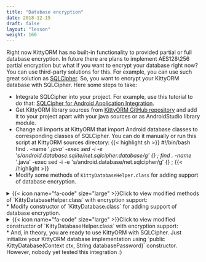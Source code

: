 ```yaml
---
title: "Database encryption"
date: 2018-12-15
draft: false
layout: "lesson"
weight: 160
---
```

Right now KittyORM has no built-in functionality to provided partial or full database encryption. In future there are plans to implement AES128\256 partial encryption but what if you want to encrypt your database right now? You can use third-party solutions for this. For example, you can use such great solution as [SQLCipher](https://www.zetetic.net/sqlcipher/). So, you want to encrypt your KittyORM database with SQLCipher. Here some steps to take:

* Integrate SQLCipher into your project. For example, use this tutorial to do that: [SQLCipher for Android Application Integration](https://www.zetetic.net/sqlcipher/sqlcipher-for-android/).
* Get KittyORM library sources from [KittyORM GitHub repository](https://github.com/akaish/KittyORM) and add it to your project apart with your java sources or as AndroidStudio library module.
* Change all imports at KittyORM that import Android database classes to corresponding classes of SQLCipher. You can do it manually or run this script at KittyORM sources directory:
  {{< highlight sh >}}
#!/bin/bash
find . -name '*.java' -exec sed -i -e 's/android.database.sqlite/net.sqlcipher.database/g' {} \;
find . -name '*.java' -exec sed -i -e 's/android.database/net.sqlcipher/g' {} \;
  {{< /highlight >}} 
* Modify some methods of `KittyDatabaseHelper.class` for adding support of database encryption.
<details> 
  <summary>{{< icon name="fa-code" size="large" >}}Click to view modified methods of `KittyDatabaseHelper.class` with encryption support: </summary>
  {{< highlight java "linenos=inline, linenostart=1">}}
public SQLiteDatabase getWritableDatabase(String pwd) {
    return super.getWritableDatabase(pwd);
}
    
public SQLiteDatabase getReadableDatabase(String pwd) {
    return super.getReadableDatabase(pwd);
}
  {{< /highlight >}} 
</details> 
* Modify constructor of `KittyDatabase.class` for adding support of database encryption.
<details> 
  <summary>{{< icon name="fa-code" size="large" >}}Click to view modified constructor of `KittyDatabaseHelper.class` with encryption support: </summary>
  {{< highlight java "linenos=inline, linenostart=1">}}
public KittyDatabase(Context ctx, String databasePassword) {
    net.sqlcipher.database.SQLiteDatabase.loadLibs(ctx);

    ... // Old constructor code 
}
  {{< /highlight >}} 
</details> 
* And, in theory, you are ready to use KittyORM with SQLCipher. Just initialize your KittyORM database implementation using `public KittyDatabase(Context ctx, String databasePassword)` constructor. However, nobody yet tested this integration :)


